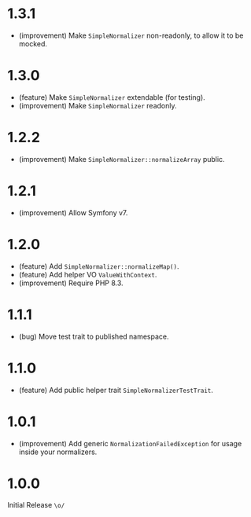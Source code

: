 1.3.1
=====

* (improvement) Make `SimpleNormalizer` non-readonly, to allow it to be mocked.


1.3.0
=====

* (feature) Make `SimpleNormalizer` extendable (for testing).
* (improvement) Make `SimpleNormalizer` readonly.


1.2.2
=====

* (improvement) Make `SimpleNormalizer::normalizeArray` public.


1.2.1
=====

* (improvement) Allow Symfony v7.


1.2.0
=====

* (feature) Add `SimpleNormalizer::normalizeMap()`.
* (feature) Add helper VO `ValueWithContext`.
* (improvement) Require PHP 8.3.


1.1.1
=====

* (bug) Move test trait to published namespace.


1.1.0
=====

* (feature) Add public helper trait `SimpleNormalizerTestTrait`.


1.0.1
=====

* (improvement) Add generic `NormalizationFailedException` for usage inside your normalizers.


1.0.0
=====

Initial Release `\o/`
